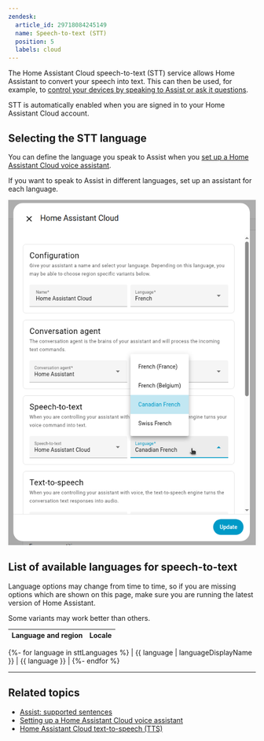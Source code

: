 ```yaml
---
zendesk:
  article_id: 29718084245149
  name: Speech-to-text (STT)
  position: 5
  labels: cloud
---
```


The Home Assistant Cloud speech-to-text (STT) service allows Home Assistant to convert your speech into text. This can then be used, for example, to [control your devices by speaking to Assist or ask it questions](https://www.home-assistant.io/voice_control/builtin_sentences/).

STT is automatically enabled when you are signed in to your Home Assistant Cloud account.

## Selecting the STT language

You can define the language you speak to Assist when you [set up a Home Assistant Cloud voice assistant](https://www.home-assistant.io/voice_control/voice_remote_cloud_assistant/).

If you want to speak to Assist in different languages, set up an assistant for each language.

  ![STT language selector in voice assistant dialog](/static/img/cloud/ha-cloud-stt.png)

## List of available languages for speech-to-text

Language options may change from time to time, so if you are missing options which are shown on this page, make sure you are running the latest version of Home Assistant.

Some variants may work better than others.

| **Language and region** | **Locale** |
| :---------------------- | :--------- |

{%- for language in sttLanguages %}
| {{ language | languageDisplayName }} | {{ language }} |
{%- endfor %}

---

## Related topics

- [Assist: supported sentences](https://www.home-assistant.io/voice_control/builtin_sentences/)
- [Setting up a Home Assistant Cloud voice assistant](https://www.home-assistant.io/voice_control/voice_remote_cloud_assistant/)
- [Home Assistant Cloud text-to-speech (TTS)](/hc/en-us/articles/25619386304541)